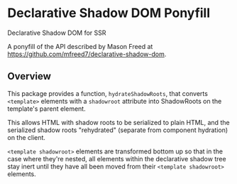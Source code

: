 # Declarative Shadow DOM Ponyfill

Declarative Shadow DOM for SSR

A ponyfill of the API described by Mason Freed at https://github.com/mfreed7/declarative-shadow-dom.

## Overview

This package provides a function, `hydrateShadowRoots`, that converts `<template>` elements with a `shadowroot` attribute into ShadowRoots on the template's parent element.


This allows HTML with shadow roots to be serialized to plain HTML, and the serialized shadow roots "rehydrated" (separate from component hydration) on the client.

`<template shadowroot>` elements are transformed bottom up so that in the case where they're nested, all elements within the declarative shadow tree stay inert until they have all been moved from their `<template shadowroot>` elements.
